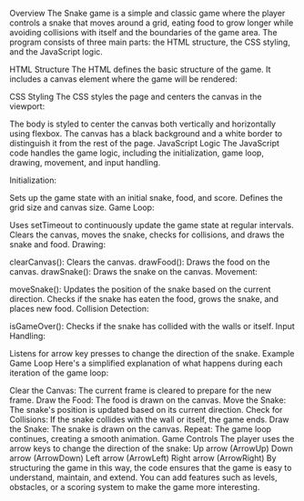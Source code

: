 Overview
The Snake game is a simple and classic game where the player controls a snake that moves around a grid, eating food to grow longer while avoiding collisions with itself and the boundaries of the game area. The program consists of three main parts: the HTML structure, the CSS styling, and the JavaScript logic.

HTML Structure
The HTML defines the basic structure of the game. It includes a canvas element where the game will be rendered:

CSS Styling
The CSS styles the page and centers the canvas in the viewport:

The body is styled to center the canvas both vertically and horizontally using flexbox.
The canvas has a black background and a white border to distinguish it from the rest of the page.
JavaScript Logic
The JavaScript code handles the game logic, including the initialization, game loop, drawing, movement, and input handling.

Initialization:

Sets up the game state with an initial snake, food, and score.
Defines the grid size and canvas size.
Game Loop:

Uses setTimeout to continuously update the game state at regular intervals.
Clears the canvas, moves the snake, checks for collisions, and draws the snake and food.
Drawing:

clearCanvas(): Clears the canvas.
drawFood(): Draws the food on the canvas.
drawSnake(): Draws the snake on the canvas.
Movement:

moveSnake(): Updates the position of the snake based on the current direction.
Checks if the snake has eaten the food, grows the snake, and places new food.
Collision Detection:

isGameOver(): Checks if the snake has collided with the walls or itself.
Input Handling:

Listens for arrow key presses to change the direction of the snake.
Example Game Loop
Here's a simplified explanation of what happens during each iteration of the game loop:

Clear the Canvas: The current frame is cleared to prepare for the new frame.
Draw the Food: The food is drawn on the canvas.
Move the Snake: The snake's position is updated based on its current direction.
Check for Collisions: If the snake collides with the wall or itself, the game ends.
Draw the Snake: The snake is drawn on the canvas.
Repeat: The game loop continues, creating a smooth animation.
Game Controls
The player uses the arrow keys to change the direction of the snake:
Up arrow (ArrowUp)
Down arrow (ArrowDown)
Left arrow (ArrowLeft)
Right arrow (ArrowRight)
By structuring the game in this way, the code ensures that the game is easy to understand, maintain, and extend. You can add features such as levels, obstacles, or a scoring system to make the game more interesting.